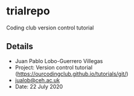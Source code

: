# trialrepo
Coding club version control tutorial
## Details
- Juan Pablo Lobo-Guerrero Villegas
- Project: Version control tutorial (https://ourcodingclub.github.io/tutorials/git/)
- jualob@ceh.ac.uk
- Date: 22 July 2020
